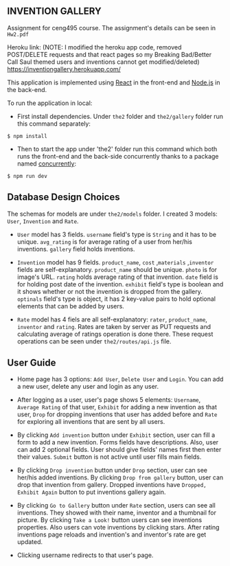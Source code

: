 **INVENTION GALLERY**
---

Assignment for ceng495 course. The assignment's details can be seen in `Hw2.pdf`

Heroku link: (NOTE: I modified the heroku app code, removed POST/DELETE requests and that react pages so my Breaking Bad/Better Call Saul themed users and inventions cannot get modified/deleted)
https://inventiongallery.herokuapp.com/

This application is implemented using [React](https://tr.reactjs.org/) in the front-end and [Node.js](https://nodejs.org/en/) in the back-end.

To run the application in local: 

* First install dependencies. Under `the2` folder and `the2/gallery` folder run this command separately:
```
$ npm install
```

* Then to start the app under 'the2' folder run this command which both runs the front-end and the back-side concurrently thanks to a package named [concurrently](https://www.npmjs.com/package/concurrently):
```
$ npm run dev
```

**Database Design Choices**
---
The schemas for models are under `the2/models` folder. I created 3 models: `User`, `Invention` and `Rate`.

* `User` model has 3 fields. `username` field's type is `String` and it has to be unique. `avg_rating` is for average rating of a user from her/his inventions. 
`gallery` field holds inventions.

* `Invention` model has 9 fields. `product_name`, `cost` ,`materials` ,`inventor` fields are self-explanatory. 
`product_name` should be unique. `photo` is for image's URL. `rating` holds average rating of that invention. 
`date` field is for holding post date of the invention. `exhibit` field's type is boolean and it shows whether or not the invention is dropped from the gallery.
`optinals` field's type is object, it has 2 key-value pairs to hold optional elements that can be added by users.

* `Rate` model has 4 fiels are all self-explanatory: `rater`, `product_name`, `inventor` and `rating`. 
Rates are taken by server as PUT requests and calculating average of ratings operation is done there. 
These request operations can be seen under `the2/routes/api.js` file.

**User Guide**
---
* Home page has 3 options: `Add User`, `Delete User` and `Login`. You can add a new user, delete any user and login as any user.

* After logging as a user, user's page shows 5 elements: `Username`, `Average Rating` of that user, `Exhibit` for adding a new invention as that user,
`Drop` for dropping inventions that user has added before and `Rate` for exploring all inventions that are sent by all users.

*  By clicking `Add invention` button under `Exhibit` section, user can fill a form to add a new invention. Forms fields have descriptions. 
Also, user can add 2 optional fields. User should give fields' names first then enter their values. 
`Submit` button is not active until user fills main fields.

* By clicking `Drop invention` button under `Drop` section, user can see her/his added inventions. 
By clicking `Drop from gallery` button, user can drop that invention from gallery.
Dropped inventions have `Dropped, Exhibit Again` button to put inventions gallery again.
 
 * By clicking `Go to Gallery` button under `Rate` section, users can see all inventions. They showed with their name, inventor and a thumbnail for picture. 
By clicking `Take a Look!` button users can see inventions properties. Also users can vote inventions by clicking stars. 
After rating inventions page reloads and invention's and inventor's rate are get updated.
 
 * Clicking username redirects to that user's page.
